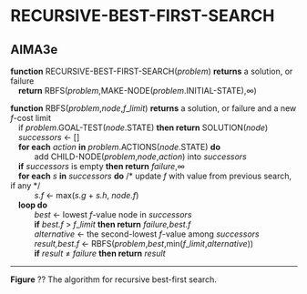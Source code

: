 # RECURSIVE-BEST-FIRST-SEARCH

## AIMA3e
__function__ RECURSIVE-BEST-FIRST-SEARCH(_problem_) __returns__ a solution, or failure  
&emsp;__return__ RBFS(_problem_,MAKE\-NODE(_problem_.INITIAL\-STATE),&infin;)  

__function__ RBFS(_problem_,_node_,_f_\__limit_) __returns__ a solution, or failure and a new _f_\-cost limit  
&emsp;if _problem_.GOAL-TEST(_node_.STATE) __then return__ SOLUTION(_node_)  
&emsp;_successors_ &larr; \[\]  
&emsp;__for each__ _action_ __in__ _problem_.ACTIONS(_node_.STATE) __do__  
&emsp;&emsp;&emsp;add CHILD-NODE(_problem_,_node_,_action_) into _successors_  
&emsp;__if__ _successors_ is empty __then return__ _failure_,&infin;  
&emsp;__for each__ _s_ __in__ _successors_ __do__ /\* update _f_ with value from previous search, if any \*/  
&emsp;&emsp;&emsp;_s.f_ &larr; max(_s.g_ + _s.h_, _node.f_)  
&emsp;__loop do__  
&emsp;&emsp;&emsp;_best_ &larr; lowest _f_\-value node in _successors_  
&emsp;&emsp;&emsp;__if__ _best.f_ > _f_\__limit_ __then return__ _failure,best.f_  
&emsp;&emsp;&emsp;_alternative_ &larr; the second-lowest _f_\-value among _successors_  
&emsp;&emsp;&emsp;_result,best.f_ &larr; RBFS(_problem_,_best_,min(_f_\__limit_,_alternative_))  
&emsp;&emsp;&emsp;__if__ _result_ &ne; _failure_ __then return__ _result_  

---
__Figure__ ?? The algorithm for recursive best\-first search.

